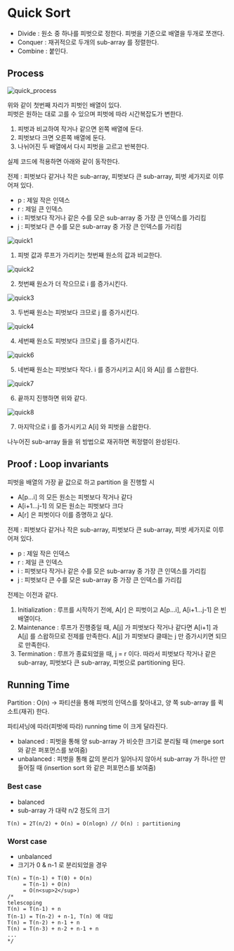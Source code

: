 # Quick Sort

* Divide : 원소 중 하나를 피벗으로 정한다. 피벗을 기준으로 배열을 두개로 쪼갠다.
* Conquer : 재귀적으로 두개의 sub-array 를 정렬한다.
* Combine : 붙인다.

## Process

![quick_process](https://user-images.githubusercontent.com/48989903/136646630-5c60b2dd-f896-4949-aeb3-fc5047552897.png)

위와 같이 첫번째 자리가 피벗인 배열이 있다.  
피벗은 원하는 대로 고를 수 있으며 피벗에 따라 시간복잡도가 변한다.

1. 피벗과 비교하여 작거나 같으면 왼쪽 배열에 둔다.
2. 피벗보다 크면 오른쪽 배열에 둔다.
3. 나뉘어진 두 배열에서 다시 피벗을 고르고 반복한다.

실제 코드에 적용하면 아래와 같이 동작한다.

전제 : 피벗보다 같거나 작은 sub-array, 피벗보다 큰 sub-array, 피벗 세가지로 이루어져 있다.
* p : 제일 작은 인덱스
* r : 제일 큰 인덱스
* i : 피벗보다 작거나 같은 수를 모은 sub-array 중 가장 큰 인덱스를 가리킴
* j : 피벗보다 큰 수를 모은 sub-array 중 가장 큰 인덱스를 가리킴

![quick1](https://user-images.githubusercontent.com/48989903/136656932-874b90f3-fc86-4bbb-a9b1-bbdf5ae2f2c0.png)

1. 피벗 값과 루프가 가리키는 첫번째 원소의 값과 비교한다.

![quick2](https://user-images.githubusercontent.com/48989903/136656968-404acf89-8111-4388-80b1-e4de1bf7b774.png)

2. 첫번째 원소가 더 작으므로 i 를 증가시킨다.

![quick3](https://user-images.githubusercontent.com/48989903/136657000-af6e79d0-ad38-4f21-9bc5-6e515b4d67d6.png)

3. 두번째 원소는 피벗보다 크므로 j 를 증가시킨다.

![quick4](https://user-images.githubusercontent.com/48989903/136657052-1070834c-88e5-4ea3-a24f-de1d6ba1b323.png)

4. 세번째 원소도 피벗보다 크므로 j 를 증가시킨다.

![quick6](https://user-images.githubusercontent.com/48989903/136657073-9c698fa9-2af9-46ae-8f90-ab0b141f97b8.png)

5. 네번째 원소는 피벗보다 작다. i 를 증가시키고 A[i] 와 A[j] 를 스왑한다.

![quick7](https://user-images.githubusercontent.com/48989903/136657131-ef8bd182-bb04-4293-93a4-f20c845a42ed.png)

6. 끝까지 진행하면 위와 같다.

![quick8](https://user-images.githubusercontent.com/48989903/136657155-ef67f42c-89cb-491b-a388-d4a30faba819.png)

7. 마지막으로 i 를 증가시키고 A[i] 와 피벗을 스왑한다.

나누어진 sub-array 들을 위 방법으로 재귀하면 퀵정렬이 완성된다.

## Proof : Loop invariants

피벗을 배열의 가장 끝 값으로 하고 partition 을 진행할 시
* A[p...i] 의 모든 원소는 피벗보다 작거나 같다
* A[i+1...j-1] 의 모든 원소는 피벗보다 크다
* A[r] 은 피벗이다
이를 증명하고 싶다.

전제 : 피벗보다 같거나 작은 sub-array, 피벗보다 큰 sub-array, 피벗 세가지로 이루어져 있다.
* p : 제일 작은 인덱스
* r : 제일 큰 인덱스
* i : 피벗보다 작거나 같은 수를 모은 sub-array 중 가장 큰 인덱스를 가리킴
* j : 피벗보다 큰 수를 모은 sub-array 중 가장 큰 인덱스를 가리킴

전제는 이전과 같다.

1. Initialization : 루프를 시작하기 전에, A[r] 은 피벗이고 A[p...i], A[i+1...j-1] 은 빈 배열이다.
2. Maintenance : 루프가 진행중일 때, A[j] 가 피벗보다 작거나 같다면 A[i+1] 과 A[j] 를 스왑하므로 전제를 만족한다. A[j] 가 피벗보다 클때는 j 만 증가시키면 되므로 만족한다.
3. Termination : 루프가 종료되었을 때, j = r 이다. 따라서 피벗보다 작거나 같은 sub-array, 피벗보다 큰 sub-array, 피벗으로 partitioning 된다.

## Running Time

Partition : O(n) -> 파티션을 통해 피벗의 인덱스를 찾아내고, 양 쪽 sub-array 를 퀵소트(재귀) 한다.

파티셔닝에 따라(피벗에 따라) running time 이 크게 달라진다.
* balanced : 피벗을 통해 양 sub-array 가 비슷한 크기로 분리될 때 (merge sort 와 같은 퍼포먼스를 보여줌)
* unbalanced : 피벗을 통해 값의 분리가 일어나지 않아서 sub-array 가 하나만 만들어질 때 (insertion sort 와 같은 퍼포먼스를 보여줌)

### Best case

* balanced
* sub-array 가 대략 n/2 정도의 크기

```
T(n) = 2T(n/2) + O(n) = O(nlogn) // O(n) : partitioning
```

### Worst case
* unbalanced 
* 크기가 0 & n-1 로 분리되었을 경우

```
T(n) = T(n-1) + T(0) + O(n)
     = T(n-1) + O(n)
     = O(n<sup>2</sup>)
/*
telescoping
T(n) = T(n-1) + n
T(n-1) = T(n-2) + n-1, T(n) 에 대입
T(n) = T(n-2) + n-1 + n
T(n) = T(n-3) + n-2 + n-1 + n
...
*/
```
